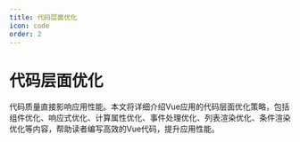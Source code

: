 ```yaml
---
title: 代码层面优化
icon: code
order: 2
---
```


# 代码层面优化

代码质量直接影响应用性能。本文将详细介绍Vue应用的代码层面优化策略，包括组件优化、响应式优化、计算属性优化、事件处理优化、列表渲染优化、条件渲染优化等内容，帮助读者编写高效的Vue代码，提升应用性能。

